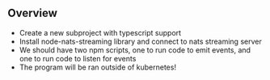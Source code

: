 ## Overview
- Create a new subproject with typescript support
- Install node-nats-streaming library and connect to nats streaming server
- We should have two npm scripts, one to run code to emit events, and one to run code to listen for events
- The program will be ran outside of kubernetes!